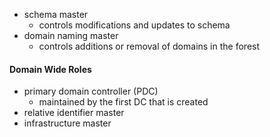 - schema master
	- controls modifications and updates to schema
- domain naming master
	- controls additions or removal of domains in the forest
#### Domain Wide Roles
- primary domain controller (PDC)
	- maintained by the first DC that is created
- relative identifier master
- infrastructure master